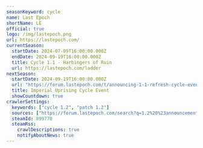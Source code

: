 ```yaml
---
seasonKeyword: cycle
name: Last Epoch
shortName: LE
official: true
logo: /img/lastepoch.png
url: https://lastepoch.com/
currentSeason:
  startDate: 2024-07-09T16:00:00.000Z
  endDate: 2024-09-19T16:00:00.000Z
  title: Cycle 1.1 - Harbingers of Ruin
  url: https://lastepoch.com/ladder
nextSeason:
  startDate: 2024-09-19T16:00:00.000Z
  url: "https://forum.lastepoch.com/t/announcing-1-1-refresh-cycle-event-the-imperial-uprising/73532"
  title: Imperial Uprising Cycle Event
  showCountdown: true
crawlerSettings:
  keywords: ["cycle 1.2", "patch 1.2"]
  sources: ["https://forum.lastepoch.com/search?q=1.2%20%23announcements"]
  steamId: 899770
  steamRss:
    crawlDescriptions: true
    notifyAboutNews: true
---
```

